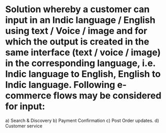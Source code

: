 # Solution whereby a customer can input in an Indic language / English using text / Voice / image and for which the output is created in the same interface (text / voice / image) in the corresponding language, i.e. Indic language to English, English to Indic language. Following e-commerce flows may be considered for input:
a) Search & Discovery
b) Payment Confirmation
c) Post Order updates.
d) Customer service
